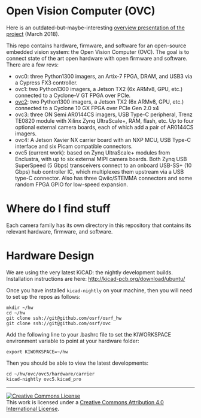 # Open Vision Computer (OVC)

Here is an outdated-but-maybe-interesting [overview presentation of the project](https://docs.google.com/presentation/d/1NCimNJTRP6g3ESWhmaqi4t3dOprq7Yvne_JLeCTt3io/edit?usp=sharing) (March 2018).

This repo contains hardware, firmware, and software for an open-source embedded
vision system: the Open Vision Computer (OVC). The goal is to connect state of
the art open hardware with open firmware and software. There are a few revs:

 * ovc0: three Python1300 imagers, an Artix-7 FPGA, DRAM, and USB3 via a Cypress FX3 controller.
 * ovc1: two Python1300 imagers, a Jetson TX2 (6x ARMv8, GPU, etc.) connected to a Cyclone-V GT FPGA over PCIe.
 * [ovc2](doc/ovc2a/README.md): two Python1300 imagers, a Jetson TX2 (6x ARMv8, GPU, etc.) connected to a Cyclone 10 GX FPGA over PCIe Gen 2.0 x4
 * ovc3: three ON Semi AR0144CS imagers, USB Type-C peripheral, Trenz TE0820 module with Xilinx Zynq UltraScale+, RAM, flash, etc. Up to four optional external camera boards, each of which add a pair of AR0144CS imagers.
 * ovc4: A Jetson Xavier NX carrier board with an NXP MCU, USB Type-C interface and six Picam compatible connectors.
 * ovc5 (current work): based on Zynq UltraScale+ modules from Enclustra, with up to six external MIPI camera boards. Both Zynq USB SuperSpeed (5 Gbps) transceivers connect to an onboard USB-SS+ (10 Gbps) hub controller IC, which multiplexes them upstream via a USB type-C connector. Also has three Qwiic/STEMMA connectors and some random FPGA GPIO for low-speed expansion.

# Where do I find stuff

Each camera family has its own directory in this repository that contains its relevant hardware, firmware, and software.

# Hardware Design

We are using the very latest KiCAD: the nightly development builds.
Installation instructions are here: http://kicad-pcb.org/download/ubuntu/

Once you have installed `kicad-nightly` on your machine, then you will
need to set up the repos as follows:

```
mkdir ~/hw
cd ~/hw
git clone ssh://git@github.com/osrf/osrf_hw
git clone ssh://git@github.com/osrf/ovc
```

Add the following line to your .bashrc file to set the KIWORKSPACE environment variable to point at your hardware folder:

```
export KIWORKSPACE=~/hw
```

Then you should be able to view the latest developments:
```
cd ~/hw/ovc/ovc5/hardware/carrier
kicad-nightly ovc5.kicad_pro
```

---

<a rel="license" href="http://creativecommons.org/licenses/by/4.0/"><img alt="Creative Commons License" style="border-width:0" src="https://i.creativecommons.org/l/by/4.0/88x31.png" /></a><br />This work is licensed under a <a rel="license" href="http://creativecommons.org/licenses/by/4.0/">Creative Commons Attribution 4.0 International License</a>.
